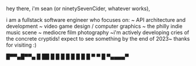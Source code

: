 hey there, i'm sean (or ninetySevenCider, whatever works),

i am a fullstack software engineer who focuses on:
  ~ API architecture and development
  ~ video game design / computer graphics
  ~ the philly indie music scene
  ~ mediocre film photography
~i'm actively developing cries of the concrete cryptids! expect to see something by the end of 2023~
thanks for visiting :) 

█▀▀▄█▀▀▄
█  ██  █
█      █
█ █  █ █
█ ▀  ▀ █
 ▀▄▄▄▄▀ 
